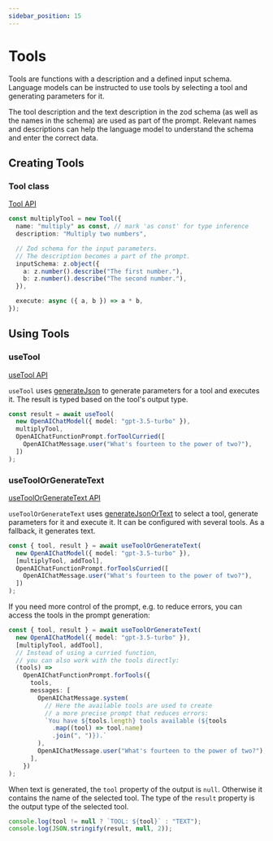 ```yaml
---
sidebar_position: 15
---
```


# Tools

Tools are functions with a description and a defined input schema.
Language models can be instructed to use tools by selecting a tool and generating parameters for it.

The tool description and the text description in the zod schema (as well as the names in the schema) are used as part of the prompt.
Relevant names and descriptions can help the language model to understand the schema and enter the correct data.

## Creating Tools

### Tool class

[Tool API](/api/classes/Tool)

```ts
const multiplyTool = new Tool({
  name: "multiply" as const, // mark 'as const' for type inference
  description: "Multiply two numbers",

  // Zod schema for the input parameters.
  // The description becomes a part of the prompt.
  inputSchema: z.object({
    a: z.number().describe("The first number."),
    b: z.number().describe("The second number."),
  }),

  execute: async ({ a, b }) => a * b,
});
```

## Using Tools

### useTool

[useTool API](/api/modules/#useTool)

`useTool` uses [generateJson](/guide/function/generate-json) to generate parameters for a tool and executes it.
The result is typed based on the tool's output type.

```ts
const result = await useTool(
  new OpenAIChatModel({ model: "gpt-3.5-turbo" }),
  multiplyTool,
  OpenAIChatFunctionPrompt.forToolCurried([
    OpenAIChatMessage.user("What's fourteen to the power of two?"),
  ])
);
```

### useToolOrGenerateText

[useToolOrGenerateText API](/api/modules/#useToolorgeneratetext)

`useToolOrGenerateText` uses [generateJsonOrText](/guide/function/generate-json-or-text)
to select a tool, generate parameters for it and execute it.
It can be configured with several tools.
As a fallback, it generates text.

```ts
const { tool, result } = await useToolOrGenerateText(
  new OpenAIChatModel({ model: "gpt-3.5-turbo" }),
  [multiplyTool, addTool],
  OpenAIChatFunctionPrompt.forToolsCurried([
    OpenAIChatMessage.user("What's fourteen to the power of two?"),
  ])
);
```

If you need more control of the prompt, e.g. to reduce errors, you can access the tools in the prompt generation:

```ts
const { tool, result } = await useToolOrGenerateText(
  new OpenAIChatModel({ model: "gpt-3.5-turbo" }),
  [multiplyTool, addTool],
  // Instead of using a curried function,
  // you can also work with the tools directly:
  (tools) =>
    OpenAIChatFunctionPrompt.forTools({
      tools,
      messages: [
        OpenAIChatMessage.system(
          // Here the available tools are used to create
          // a more precise prompt that reduces errors:
          `You have ${tools.length} tools available (${tools
            .map((tool) => tool.name)
            .join(", ")}).`
        ),
        OpenAIChatMessage.user("What's fourteen to the power of two?"),
      ],
    })
);
```

When text is generated, the `tool` property of the output is `null`.
Otherwise it contains the name of the selected tool.
The type of the `result` property is the output type of the selected tool.

```ts
console.log(tool != null ? `TOOL: ${tool}` : "TEXT");
console.log(JSON.stringify(result, null, 2));
```
